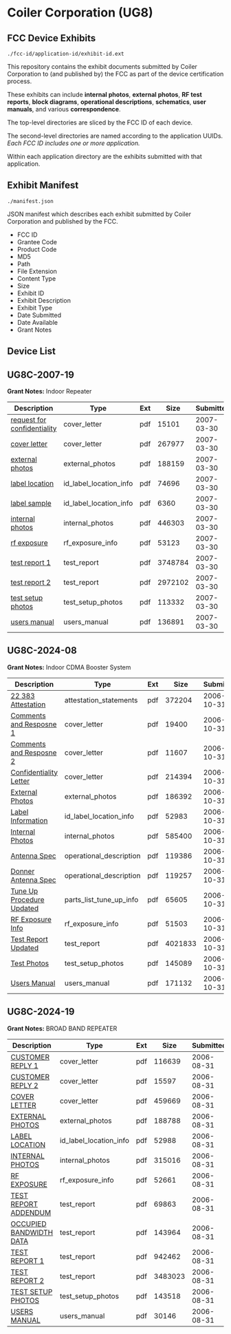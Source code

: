 # Coiler Corporation (UG8)
## FCC Device Exhibits

```
./fcc-id/application-id/exhibit-id.ext
```

This repository contains the exhibit documents submitted by Coiler Corporation to (and published by) the FCC as part of the device certification process.

These exhibits can include **internal photos**, **external photos**, **RF test reports**, **block diagrams**, **operational descriptions**, **schematics**, **user manuals**, and various **correspondence**.

The top-level directories are sliced by the FCC ID of each device.

The second-level directories are named according to the application UUIDs. *Each FCC ID includes one or more application.*

Within each application directory are the exhibits submitted with that application. 

## Exhibit Manifest

```
./manifest.json
```

JSON manifest which describes each exhibit submitted by Coiler Corporation and published by the FCC.

- FCC ID
- Grantee Code
- Product Code
- MD5
- Path
- File Extension
- Content Type
- Size
- Exhibit ID
- Exhibit Description
- Exhibit Type
- Date Submitted
- Date Available
- Grant Notes

## Device List
## UG8C-2007-19
**Grant Notes:** Indoor Repeater

| Description | Type | Ext | Size | Submitted | Available |
| ----------- | ---- | --- | ---- | --------- | --------- |
| [request for confidentiality](UG8C-2007-19/ed6c461116c1fe118b04c1a1d0feb447/774859.pdf) | cover_letter | pdf | 15101 | 2007-03-30 | 2007-04-02 |
| [cover letter](UG8C-2007-19/ed6c461116c1fe118b04c1a1d0feb447/774860.pdf) | cover_letter | pdf | 267977 | 2007-03-30 | 2007-04-02 |
| [external photos](UG8C-2007-19/ed6c461116c1fe118b04c1a1d0feb447/774861.pdf) | external_photos | pdf | 188159 | 2007-03-30 | 2007-04-02 |
| [label location](UG8C-2007-19/ed6c461116c1fe118b04c1a1d0feb447/774863.pdf) | id_label_location_info | pdf | 74696 | 2007-03-30 | 2007-04-02 |
| [label sample](UG8C-2007-19/ed6c461116c1fe118b04c1a1d0feb447/774864.pdf) | id_label_location_info | pdf | 6360 | 2007-03-30 | 2007-04-02 |
| [internal photos](UG8C-2007-19/ed6c461116c1fe118b04c1a1d0feb447/774862.pdf) | internal_photos | pdf | 446303 | 2007-03-30 | 2007-04-02 |
| [rf exposure](UG8C-2007-19/ed6c461116c1fe118b04c1a1d0feb447/774865.pdf) | rf_exposure_info | pdf | 53123 | 2007-03-30 | 2007-04-02 |
| [test report 1](UG8C-2007-19/ed6c461116c1fe118b04c1a1d0feb447/774868.pdf) | test_report | pdf | 3748784 | 2007-03-30 | 2007-04-02 |
| [test report 2](UG8C-2007-19/ed6c461116c1fe118b04c1a1d0feb447/774869.pdf) | test_report | pdf | 2972102 | 2007-03-30 | 2007-04-02 |
| [test setup photos](UG8C-2007-19/ed6c461116c1fe118b04c1a1d0feb447/774866.pdf) | test_setup_photos | pdf | 113332 | 2007-03-30 | 2007-04-02 |
| [users manual](UG8C-2007-19/ed6c461116c1fe118b04c1a1d0feb447/774867.pdf) | users_manual | pdf | 136891 | 2007-03-30 | 2007-04-02 |
## UG8C-2024-08
**Grant Notes:** Indoor CDMA Booster System

| Description | Type | Ext | Size | Submitted | Available |
| ----------- | ---- | --- | ---- | --------- | --------- |
| [22 383 Attestation](UG8C-2024-08/3bba02a51a9f8c38cdd9b8a6ffda306a/722157.pdf) | attestation_statements | pdf | 372204 | 2006-10-31 | 2006-10-31 |
| [Comments and Resposne 1](UG8C-2024-08/3bba02a51a9f8c38cdd9b8a6ffda306a/722153.pdf) | cover_letter | pdf | 19400 | 2006-10-31 | 2006-10-31 |
| [Comments and Resposne 2](UG8C-2024-08/3bba02a51a9f8c38cdd9b8a6ffda306a/722154.pdf) | cover_letter | pdf | 11607 | 2006-10-31 | 2006-10-31 |
| [Confidentiality Letter](UG8C-2024-08/3bba02a51a9f8c38cdd9b8a6ffda306a/722159.pdf) | cover_letter | pdf | 214394 | 2006-10-31 | 2006-10-31 |
| [External Photos](UG8C-2024-08/3bba02a51a9f8c38cdd9b8a6ffda306a/722160.pdf) | external_photos | pdf | 186392 | 2006-10-31 | 2006-10-31 |
| [Label Information](UG8C-2024-08/3bba02a51a9f8c38cdd9b8a6ffda306a/722162.pdf) | id_label_location_info | pdf | 52983 | 2006-10-31 | 2006-10-31 |
| [Internal Photos](UG8C-2024-08/3bba02a51a9f8c38cdd9b8a6ffda306a/722161.pdf) | internal_photos | pdf | 585400 | 2006-10-31 | 2006-10-31 |
| [Antenna Spec](UG8C-2024-08/3bba02a51a9f8c38cdd9b8a6ffda306a/722155.pdf) | operational_description | pdf | 119386 | 2006-10-31 | 2006-10-31 |
| [Donner Antenna Spec](UG8C-2024-08/3bba02a51a9f8c38cdd9b8a6ffda306a/722156.pdf) | operational_description | pdf | 119257 | 2006-10-31 | 2006-10-31 |
| [Tune Up Procedure Updated](UG8C-2024-08/3bba02a51a9f8c38cdd9b8a6ffda306a/722164.pdf) | parts_list_tune_up_info | pdf | 65605 | 2006-10-31 | 2006-10-31 |
| [RF Exposure Info](UG8C-2024-08/3bba02a51a9f8c38cdd9b8a6ffda306a/722166.pdf) | rf_exposure_info | pdf | 51503 | 2006-10-31 | 2006-10-31 |
| [Test Report Updated](UG8C-2024-08/3bba02a51a9f8c38cdd9b8a6ffda306a/722168.pdf) | test_report | pdf | 4021833 | 2006-10-31 | 2006-10-31 |
| [Test Photos](UG8C-2024-08/3bba02a51a9f8c38cdd9b8a6ffda306a/722169.pdf) | test_setup_photos | pdf | 145089 | 2006-10-31 | 2006-10-31 |
| [Users Manual](UG8C-2024-08/3bba02a51a9f8c38cdd9b8a6ffda306a/722170.pdf) | users_manual | pdf | 171132 | 2006-10-31 | 2006-10-31 |
## UG8C-2024-19
**Grant Notes:** BROAD BAND REPEATER

| Description | Type | Ext | Size | Submitted | Available |
| ----------- | ---- | --- | ---- | --------- | --------- |
| [CUSTOMER REPLY 1](UG8C-2024-19/bb2da9cfa167812dea4e50382f65afbd/700287.pdf) | cover_letter | pdf | 116639 | 2006-08-31 | 2006-08-31 |
| [CUSTOMER REPLY 2](UG8C-2024-19/bb2da9cfa167812dea4e50382f65afbd/700288.pdf) | cover_letter | pdf | 15597 | 2006-08-31 | 2006-08-31 |
| [COVER LETTER](UG8C-2024-19/bb2da9cfa167812dea4e50382f65afbd/700291.pdf) | cover_letter | pdf | 459669 | 2006-08-31 | 2006-08-31 |
| [EXTERNAL PHOTOS](UG8C-2024-19/bb2da9cfa167812dea4e50382f65afbd/700292.pdf) | external_photos | pdf | 188788 | 2006-08-31 | 2006-08-31 |
| [LABEL LOCATION](UG8C-2024-19/bb2da9cfa167812dea4e50382f65afbd/700294.pdf) | id_label_location_info | pdf | 52988 | 2006-08-31 | 2006-08-31 |
| [INTERNAL PHOTOS](UG8C-2024-19/bb2da9cfa167812dea4e50382f65afbd/700293.pdf) | internal_photos | pdf | 315016 | 2006-08-31 | 2006-08-31 |
| [RF EXPOSURE](UG8C-2024-19/bb2da9cfa167812dea4e50382f65afbd/700295.pdf) | rf_exposure_info | pdf | 52661 | 2006-08-31 | 2006-08-31 |
| [TEST REPORT ADDENDUM](UG8C-2024-19/bb2da9cfa167812dea4e50382f65afbd/700289.pdf) | test_report | pdf | 69863 | 2006-08-31 | 2006-08-31 |
| [OCCUPIED BANDWIDTH DATA](UG8C-2024-19/bb2da9cfa167812dea4e50382f65afbd/700290.pdf) | test_report | pdf | 143964 | 2006-08-31 | 2006-08-31 |
| [TEST REPORT 1](UG8C-2024-19/bb2da9cfa167812dea4e50382f65afbd/700304.pdf) | test_report | pdf | 942462 | 2006-08-31 | 2006-08-31 |
| [TEST REPORT 2](UG8C-2024-19/bb2da9cfa167812dea4e50382f65afbd/700305.pdf) | test_report | pdf | 3483023 | 2006-08-31 | 2006-08-31 |
| [TEST SETUP PHOTOS](UG8C-2024-19/bb2da9cfa167812dea4e50382f65afbd/700306.pdf) | test_setup_photos | pdf | 143518 | 2006-08-31 | 2006-08-31 |
| [USERS MANUAL](UG8C-2024-19/bb2da9cfa167812dea4e50382f65afbd/700307.pdf) | users_manual | pdf | 30146 | 2006-08-31 | 2006-08-31 |
